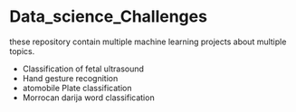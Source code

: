 # Data_science_Challenges
these repository contain multiple machine learning projects about multiple topics. 


<ul>
  <li>Classification of fetal ultrasound  </li>
  <li>Hand gesture recognition  </li>
  <li>atomobile Plate classification </li>
  <li>Morrocan darija word classification </li>
  
 
